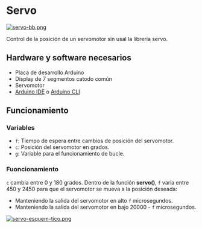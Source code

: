 # Servo

[![servo-bb.png](https://i.postimg.cc/wMdDYLZY/servo-bb.png)](https://postimg.cc/VrDJjrzK)

Control de la posición de un servomotor sin usal la libreria servo.

## Hardware y software necesarios
- Placa de desarrollo Arduino 
- Display de 7 segmentos catodo común
- Servomotor
- [Arduino IDE](https://www.arduino.cc/en/software) o [Arduino CLI](https://arduino.github.io/arduino-cli/0.23/installation/)

## Funcionamiento
### Variables
- ```f```: Tiempo de espera entre cambios de posición del servomotor.
- ```c```: Posición del servomotor en grados.
- ```g```: Variable para el funcionamiento de bucle.

### Fuoncionamiento
```c``` cambia entre 0 y 180 grados. Dentro de la función **servo()**, ```f``` varia entre 450 y 2450 para que el servomotor se mueva a la posición deseada:

- Manteniendo la salida del servomotor en alto ```f``` microsegundos.
- Manteniendo la salida del servomotor en bajo 20000 - ```f``` microsegundos.

[![servo-esquem-tico.png](https://i.postimg.cc/Ss9cPDZG/servo-esquem-tico.png)](https://postimg.cc/r08d0C2d)
